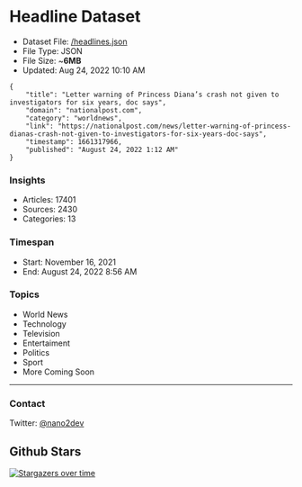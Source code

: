 # Headline Dataset

- Dataset File: [/headlines.json](https://raw.githubusercontent.com/fwd/news/master/headlines.json) 
- File Type: JSON
- File Size: ~**6MB**
- Updated: Aug 24, 2022 10:10 AM

```
{
    "title": "Letter warning of Princess Diana’s crash not given to investigators for six years, doc says",
    "domain": "nationalpost.com",
    "category": "worldnews",
    "link": "https://nationalpost.com/news/letter-warning-of-princess-dianas-crash-not-given-to-investigators-for-six-years-doc-says",
    "timestamp": 1661317966,
    "published": "August 24, 2022 1:12 AM"
}
```

### Insights

- Articles: 17401
- Sources: 2430
- Categories: 13

### Timespan

- Start: November 16, 2021
- End: August 24, 2022 8:56 AM

### Topics

- World News
- Technology
- Television
- Entertaiment
- Politics
- Sport
- More Coming Soon

---

### Contact 

Twitter: [@nano2dev](https://twitter.com/nano2dev)

## Github Stars

[![Stargazers over time](https://starchart.cc/fwd/news.svg)](https://starchart.cc/fwd/news)
	
